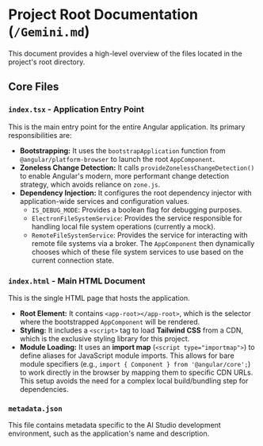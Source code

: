 # Project Root Documentation (`/Gemini.md`)

This document provides a high-level overview of the files located in the project's root directory.

## Core Files

### `index.tsx` - Application Entry Point

This is the main entry point for the entire Angular application. Its primary responsibilities are:
- **Bootstrapping:** It uses the `bootstrapApplication` function from `@angular/platform-browser` to launch the root `AppComponent`.
- **Zoneless Change Detection:** It calls `provideZonelessChangeDetection()` to enable Angular's modern, more performant change detection strategy, which avoids reliance on `zone.js`.
- **Dependency Injection:** It configures the root dependency injector with application-wide services and configuration values.
    - `IS_DEBUG_MODE`: Provides a boolean flag for debugging purposes.
    - `ElectronFileSystemService`: Provides the service responsible for handling local file system operations (currently a mock).
    - `RemoteFileSystemService`: Provides the service for interacting with remote file systems via a broker.
    The `AppComponent` then dynamically chooses which of these file system services to use based on the current connection state.

### `index.html` - Main HTML Document

This is the single HTML page that hosts the application.
- **Root Element:** It contains `<app-root></app-root>`, which is the selector where the bootstrapped `AppComponent` will be rendered.
- **Styling:** It includes a `<script>` tag to load **Tailwind CSS** from a CDN, which is the exclusive styling library for this project.
- **Module Loading:** It uses an **import map** (`<script type="importmap">`) to define aliases for JavaScript module imports. This allows for bare module specifiers (e.g., `import { Component } from '@angular/core';`) to work directly in the browser by mapping them to specific CDN URLs. This setup avoids the need for a complex local build/bundling step for dependencies.

### `metadata.json`

This file contains metadata specific to the AI Studio development environment, such as the application's name and description.
